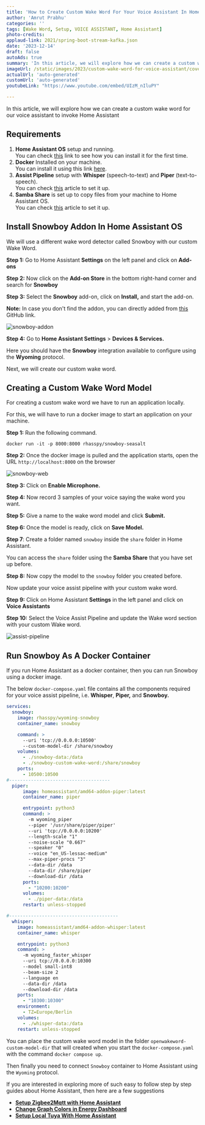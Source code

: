 ```yaml
---
title: 'How to Create Custom Wake Word For Your Voice Assistant In Home Assistant'
author: 'Amrut Prabhu'
categories: ''
tags: [Wake Word, Setup, VOICE ASSISTANT, Home Assistant]
photo-credits:
applaud-link: 2021/spring-boot-stream-kafka.json
date: '2023-12-14'
draft: false
autoAds: true
summary: 'In this article, we will explore how we can create a custom wake word for our voice assistant to invoke Home Assistant'
imageUrl: /static/images/2023/custom-wake-word-for-voice-assistant/cover.jpg
actualUrl: 'auto-generated'
customUrl: 'auto-generated'
youtubeLink: "https://www.youtube.com/embed/UIzM_nIluPY"

---
```


In this article, we will explore how we can create a custom wake word for our voice assistant to invoke Home Assistant

<TOCInline toc={props.toc} asDisclosure />  


## Requirements

1.  **Home Assistant OS** setup and running.  
    You can check [this](https://smarthomecircle.com/how-to-connect-wifi-to-home-assistant-on-startup) link to see how you can install it for the first time.
2.  **Docker** Installed on your machine.  
    You can install it using this link [here](https://docs.docker.com/engine/install/).
3.  **Assist Pipeline** setup with **Whisper** (speech-to-text) and **Piper** (text-to-speech).  
    You can check [this](https://smarthomecircle.com/setup-voice-assistant-with-home-assistant-using-docker-usb-microphone) article to set it up.
4.  **Samba Share** is set up to copy files from your machine to Home Assistant OS.  
    You can check [this](https://smarthomecircle.com/easily-share-files-with-home-assistant-using-samba-share) article to set it up.

## Install Snowboy Addon In Home Assistant OS

We will use a different wake word detector called Snowboy with our custom Wake Word.

**Step 1:** Go to Home Assistant **Settings** on the left panel and click on **Add-ons**

**Step 2:** Now click on the **Add-on Store** in the bottom right-hand corner and search for **Snowboy**

**Step 3:** Select the **Snowboy** add-on, click on **Install,** and start the add-on.

**Note:** In case you don't find the addon, you can directly added from [this](https://github.com/rhasspy/hassio-addons) GitHub link.

![snowboy-addon](/static/images/2023/custom-wake-word-for-voice-assistant/snowboy-addon.webp)


**Step 4:** Go to **Home Assistant Settings** > **Devices & Services.**

Here you should have the **Snowboy** integration available to configure using the **Wyoming** protocol.

Next, we will create our custom wake word.

## Creating a Custom Wake Word Model

For creating a custom wake word we have to run an application locally.

For this, we will have to run a docker image to start an application on your machine.

**Step 1:** Run the following command.
```shell
docker run -it -p 8000:8000 rhasspy/snowboy-seasalt
```
**Step 2:** Once the docker image is pulled and the application starts, open the URL `http://localhost:8000` on the browser 

![snowboy-web](/static/images/2023/custom-wake-word-for-voice-assistant/snowboy-web.webp)

**Step 3:** Click on **Enable Microphone.**

**Step 4:** Now record 3 samples of your voice saying the wake word you want.

**Step 5:** Give a name to the wake word model and click **Submit.**

**Step 6:** Once the model is ready, click on **Save Model.**

**Step 7**: Create a folder named `snowboy` inside the `share` folder in Home Assistant.

You can access the `share` folder using the **Samba Share** that you have set up before.

**Step 8:** Now copy the model to the `snowboy` folder you created before.

Now  update your voice assist pipeline with your custom wake word.

**Step 9:** Click on Home Assistant **Settings** in the left panel and click on **Voice Assistants**

**Step 10:** Select the Voice Assist Pipeline and update the Wake word section with your custom Wake word.

![assist-pipeline](/static/images/2023/custom-wake-word-for-voice-assistant/assist-pipeline.webp)

## Run Snowboy As A Docker Container

If you run Home Assistant as a docker container, then you can run Snowboy using a docker image.

The below `docker-compose.yaml` file contains all the components required for your voice assist pipeline, i.e. **Whisper**, **Piper,** and **Snowboy.**

```yaml
services:
  snowboy:
    image: rhasspy/wyoming-snowboy
    container_name: snowboy

    command: >
      --uri 'tcp://0.0.0.0:10500'
      --custom-model-dir /share/snowboy
    volumes:
      - ./snowboy-data:/data
      - ./snowboy-custom-wake-word:/share/snowboy
    ports:
      - 10500:10500
#-------------------------------------
  piper:
      image: homeassistant/amd64-addon-piper:latest
      container_name: piper

      entrypoint: python3
      command: >
        -m wyoming_piper
        --piper '/usr/share/piper/piper'
        --uri 'tcp://0.0.0.0:10200'
        --length-scale "1"
        --noise-scale "0.667"
        --speaker "0"
        --voice "en_US-lessac-medium"
        --max-piper-procs "3"
        --data-dir /data
        --data-dir /share/piper
        --download-dir /data
      ports:
        - "10200:10200"
      volumes:
        - ./piper-data:/data
      restart: unless-stopped

#----------------------------------------
  whisper:
    image: homeassistant/amd64-addon-whisper:latest
    container_name: whisper

    entrypoint: python3
    command: >
      -m wyoming_faster_whisper
      --uri tcp://0.0.0.0:10300
      --model small-int8
      --beam-size 2
      --language en
      --data-dir /data
      --download-dir /data
    ports:
      - "10300:10300"
    environment:
      - TZ=Europe/Berlin
    volumes:
      - ./whisper-data:/data
    restart: unless-stopped


```

  

You can place the custom wake word model in the folder `openwakeword-custom-model-dir` that will created when you start the `docker-compose.yaml` with the command `docker compose up`.

Then finally you need to connect `Snowboy` container to Home Assistant using the `Wyoming` protocol.

If you are interested in exploring more of such easy to follow step by step guides about Home Assistant, then here are a few suggestions

-   [**Setup Zigbee2Mqtt with Home Assistant**](https://smarthomecircle.com/install-zigbee2mqtt-with-home-assistant)
-   [**Change Graph Colors in Energy Dashboard**](https://smarthomecircle.com/change-graph-colors-in-energy-dashboard-home-assistant)
-   [**Setup Local Tuya With Home Assistant**](https://smarthomecircle.com/how-to-setup-local-tuya-in-home-assistant)